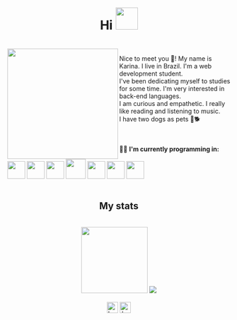 <h1 align="center"> Hi <img src="https://media.giphy.com/media/w1OBpBd7kJqHrJnJ13/giphy.gif" width="50px"/></h1>
<br>
   <img align="left" src="https://user-images.githubusercontent.com/109771015/206862806-b5092122-a937-4e30-b477-47db84705b0f.gif" width="250px"/>
   <p>Nice to meet you 🙋‍! My name is Karina. I live in Brazil. I'm a web development student.<br> I've been dedicating myself to studies for some time. I'm very interested in back-end languages.<br> I am curious and empathetic. I really like reading and listening to music.<br> I have two dogs as pets 🐾🐕</p>
<br>
<div style="display: inline_block">
   <p>👩‍💻 <strong>I'm currently programming in:</strong></p>
   <img src="https://cdn.jsdelivr.net/gh/devicons/devicon/icons/html5/html5-original.svg" width="40px"/>
   <img src="https://cdn.jsdelivr.net/gh/devicons/devicon/icons/css3/css3-original.svg" width="40px"/>
   <img src="https://cdn.jsdelivr.net/gh/devicons/devicon/icons/javascript/javascript-original.svg" width="40px"/>
   <img src="https://cdn.jsdelivr.net/gh/devicons/devicon/icons/java/java-original.svg" width="45px"/>
   <img src="https://cdn.jsdelivr.net/gh/devicons/devicon/icons/python/python-original.svg" width="40px"/>
   <img src="https://cdn.jsdelivr.net/gh/devicons/devicon/icons/php/php-original.svg" width="40px"/>
   <img src="https://cdn.jsdelivr.net/gh/devicons/devicon/icons/mysql/mysql-original.svg" width="40px"/>
</div>
<br>
<div align="center">
   <h2>My stats</h2>
<br>
   <img height="150em" src="https://github-readme-stats.vercel.app/api?username=kamdn&show_icons=true&bg_color=272727&title_color=e6780b&icon_color=e6780b&text_color=fff&include_all_commits=true&count_private=true" />
   <img src="https://github-readme-stats.vercel.app/api/top-langs/?username=kamdn&layout=compact&bg_color=272727&title_color=e6780b&text_color=fff" />
</div>
<br>
<div align="center">
   <a href="https://instagram.com/ka.mdn" target="_blank"><img src="https://raw.githubusercontent.com/rahuldkjain/github-profile-readme-generator/master/src/images/icons/Social/instagram.svg" alt="ka.mdn" width="25px"/></a>
   <a href="https://linkedin.com/in/kamdn" target="_blank"><img src="https://raw.githubusercontent.com/rahuldkjain/github-profile-readme-generator/master/src/images/icons/Social/linked-in-alt.svg" alt="kamdn" width="25px"/></a>
</div>
